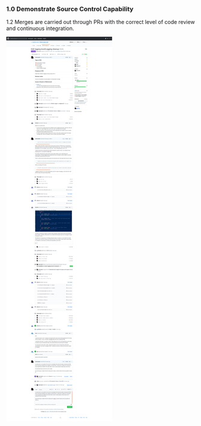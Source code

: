### 1.0	 Demonstrate Source Control Capability	

1.2	Merges are carried out through PRs with the correct level of code review and continuous integration.

![Pr with discussion](images/1-2.png)